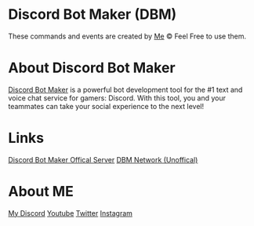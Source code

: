 # Discord Bot Maker (DBM)

These commands and events are created by [Me](https://discordapp.com/users/409356663833886740)
© Feel Free to use them.

# About Discord Bot Maker

[Discord Bot Maker](https://store.steampowered.com/app/682130/Discord_Bot_Maker/) is a powerful bot development tool for the #1 text and voice chat service for gamers: Discord. With this tool, you and your teammates can take your social experience to the next level!

# Links
[Discord Bot Maker Offical Server](https://discord.gg/DMDvzSe)
[DBM Network (Unoffical)](https://discord.gg/3QxkZPK)

# About ME
[My Discord](https://discord.gg/Yk4Qxmn)
[Youtube](https://www.youtube.com/channel/UCEYFT6DgwTBDnadpWAQugpA)
[Twitter](https://twitter.com/SillyGamer99)
[Instagram](https://instagram.com/gaymer.79)
